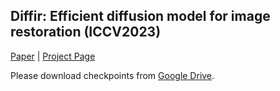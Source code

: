 ## Diffir: Efficient diffusion model for image restoration (ICCV2023)

[Paper](https://arxiv.org/pdf/2303.09472.pdf) | [Project Page](https://github.com/Zj-BinXia/DiffIR)

Please download checkpoints from [Google Drive](https://drive.google.com/drive/folders/10miVILiopE414GyaSZM3EFAZITeY9q0p?usp=sharing).
